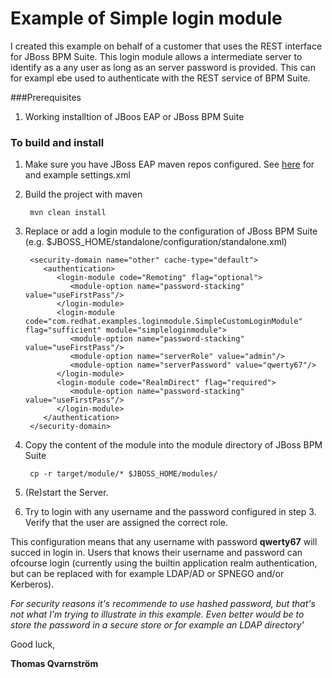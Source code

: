 # Example of Simple login module
I created this example on behalf of a customer that uses the REST interface for JBoss BPM Suite. This login module allows a intermediate server to identify as a any user as long as an server password is provided. This can for exampl ebe used to authenticate with the REST service of BPM Suite.

###Prerequisites
1. Working installtion of JBoos EAP or JBoss BPM Suite

### To build and install

1. Make sure you have JBoss EAP maven repos configured. See [here](https://github.com/jboss-developer/jboss-eap-quickstarts/blob/6.3.x-develop/settings.xml) for and example settings.xml
 	
 
2. Build the project with maven
    
        mvn clean install

3. Replace or add a login module to the configuration of JBoss BPM Suite (e.g. $JBOSS_HOME/standalone/configuration/standalone.xml)
        
        <security-domain name="other" cache-type="default">
           <authentication>
              <login-module code="Remoting" flag="optional"> 
                 <module-option name="password-stacking" value="useFirstPass"/>
              </login-module>
              <login-module code="com.redhat.examples.loginmodule.SimpleCustomLoginModule" flag="sufficient" module="simpleloginmodule">
                 <module-option name="password-stacking" value="useFirstPass"/>
                 <module-option name="serverRole" value="admin"/>
                 <module-option name="serverPassword" value="qwerty67"/>
              </login-module>
              <login-module code="RealmDirect" flag="required">
                 <module-option name="password-stacking" value="useFirstPass"/>
              </login-module>
           </authentication>
        </security-domain>
            
2. Copy the content of the module into the module directory of JBoss BPM Suite

        cp -r target/module/* $JBOSS_HOME/modules/

3. (Re)start the Server.
4. Try to login with any username and the password configured in step 3. Verify that the user are assigned the correct role.

This configuration means that any username with password **qwerty67** will succed in login in. Users that knows their username and password can ofcourse login (currently using the builtin application realm authentication, but can be replaced with for example LDAP/AD or SPNEGO and/or Kerberos). 


*For security reasons it's recommende to use hashed password, but that's not what I'm trying to illustrate in this example. Even better would be to store the password in a secure store or for example an LDAP directory'*

Good luck, 

**Thomas Qvarnström**
